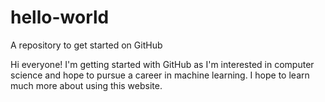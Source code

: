 # hello-world
A repository to get started on GitHub

Hi everyone!
I'm getting started with GitHub as I'm interested in computer science and hope to pursue a career in machine learning. I hope to learn much more about using this website.
